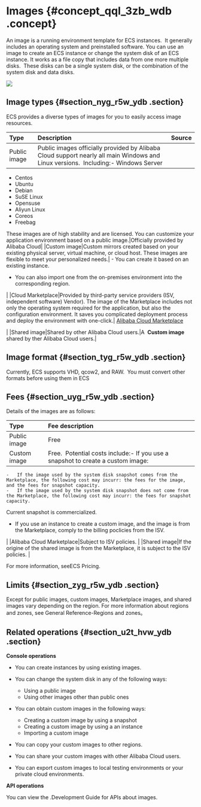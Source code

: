 # Images {#concept_qql_3zb_wdb .concept}

An image is a running environment template for ECS instances.  It generally includes an operating system and preinstalled software. You can use an image to create an ECS instance or change the system disk of an ECS instance. It works as a file copy that includes data from one more multiple disks.  These disks can be a single system disk, or the combination of the system disk and data disks.

![](http://static-aliyun-doc.oss-cn-hangzhou.aliyuncs.com/assets/img/9572/15330040175238_en-US.png)

## Image types {#section_nyg_r5w_ydb .section}

ECS provides a diverse types of images for you to easily access image resources.

|Type|Description |Source|
|:---|:-----------|:-----|
|Public image|Public images officially provided by Alibaba Cloud support nearly all main Windows and Linux versions.  Including:-   Windows Server
-   Centos
-   Ubuntu
-   Debian
-   SuSE Linux
-   Opensuse
-   Aliyun Linux
-   Coreos
-   Freebag

These images are of high stability and are licensed. You can customize your application environment based on a public image.|Officially provided by Alibaba Cloud|
|Custom image|Custom mirrors created based on your existing physical server, virtual machine, or cloud host. These images are flexible to meet your personalized needs.| -   You can create it based on an existing instance.
-   You can also import one from the on-premises environment into the corresponding region.

 |
|Cloud Marketplace|Provided by third-party service providers \(ISV, independent software\) Vendor\). The image of the Marketplace includes not only the operating system required for the application, but also the configuration environment. It saves you complicated deployment process and deploy the environment with one-click.| [Alibaba Cloud Marketplace](https://marketplace.alibabacloud.com/)

 |
|Shared image|Shared by other Alibaba Cloud users.|A  **Custom image** shared by ther Alibaba Cloud users.|

## Image format {#section_tyg_r5w_ydb .section}

Currently, ECS supports VHD, qcow2, and RAW.  You must convert other formats before using them in ECS

## Fees {#section_uyg_r5w_ydb .section}

Details of the images are as follows:

|Type|Fee description|
|:---|:--------------|
|Public image|Free|
|Custom image|Free.  Potential costs include:-   If you use a snapshot to create a custom image:

    -   If the image used by the system disk snapshot comes from the Marketplace, the following cost may incurr: the fees for the image, and the fees for snapshot capacity.
    -   If the image used by the system disk snapshot does not come from the Marketplace, the following cost may incurr: the fees for snapshot capacity.
Current snapshot is commercialized.

-   If you use an instance to create a custom image, and the image is from the Marketplace, comply to the billing poclicies from the ISV.

|
|Alibaba Cloud Marketplace|Subject to ISV policies. |
|Shared image|If the origine of the shared image is from the Marketplace, it is subject to the ISV policies. |

For more information, seeECS Pricing.

## Limits {#section_zyg_r5w_ydb .section}

Except for public images, custom images, Marketplace images, and shared images vary depending on the region. For more information about regions and zones, see General Reference-Regions and zones。

## Related operations {#section_u2t_hvw_ydb .section}

**Console operations**

-   You can create instances by using existing images.
-   You can change the system disk in any of the following ways:
    -   Using a public image
    -   Using other images other than public ones
-   You can obtain custom images in the following ways:
    -   Creating a custom image by using a snapshot
    -   Creating a custom image by using a an instance
    -   Importing a custom image
-   You can copy your custom images to other regions.

-   You can share your custom images with other Alibaba Cloud users.

-   You can export custom images to local testing environments or your private cloud environments.


**API operations**

You can view the .Development Guide for APIs about images.

